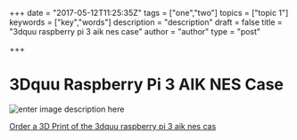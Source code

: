 +++
date = "2017-05-12T11:25:35Z"
tags = ["one","two"]
topics = ["topic 1"]
keywords = ["key","words"]
description = "description"
draft = false
title = "3dquu raspberry pi 3 aik nes case"
author = "author"
type = "post"

+++
# 3Dquu Raspberry Pi 3 AIK NES Case
![enter image description here][1]

<a href="https://www.3dhubs.com/service/210815" data-3dhubs-widget="button" data-hub-id="210815" data-type="orderWidget" data-color="light" data-size="normal" data-text="Order a 3D Print of the 3dquu raspberry pi 3 aik nes cas" >Order a 3D Print of the 3dquu raspberry pi 3 aik nes cas</a>
<script>!function(a,b,c,d){var e,g=(a.getElementsByTagName(b)[0],/^http:/.test(a.location)?"http":"https");a.getElementById(d)||(e=a.createElement(b),e.id=d,e.src=g+"://d3d4ig4df637nj.cloudfront.net/w/2.0.js",e.async=!0,a.body.appendChild(e))}(document,"script",1,"h3d-widgets-js");</script>


  [1]: https://res.cloudinary.com/dtnahfj7l/v1494589182/sjl0b6k9qftogxgp09td

